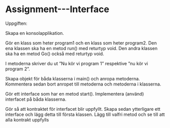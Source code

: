 # Assignment---Interface

Uppgiften:

Skapa en konsolapplikation.

Gör en klass som heter program1 och en klass som heter program2.
Den ena klassen ska ha en metod run() med returtyp void.
Den andra klassen ska ha en metod Go() också med returtyp void.

I metoderna skriver du ut ”Nu kör vi program 1” respektive ”nu kör vi program 2”.

Skapa objekt för båda klasserna i main() och anropa metoderna.
Kommentera sedan bort anropet till metoderna och metoderna i klasserna.

Gör ett interface som har en metod start(). Implementera (använd) interfacet på båda klasserna.

Gör så att kontraktet för interfacet blir uppfyllt.
Skapa sedan ytterligare ett interface och lägg detta till första klassen. Lägg till valfri metod och se till att alla kontrakt uppfylls

